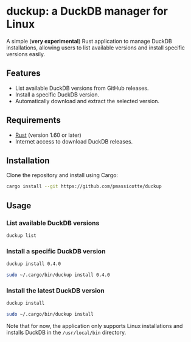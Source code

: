 # duckup: a DuckDB manager for Linux

<!-- [![Crates.io](https://img.shields.io/crates/v/duckup)](https://crates.io/crates/duckup) -->
<!-- [![License](https://img.shields.io/crates/l/duckup)]( -->

A simple (**very experimental**) Rust application to manage DuckDB installations, allowing users to list available versions and install specific versions easily.

## Features

- List available DuckDB versions from GitHub releases.
- Install a specific DuckDB version.
- Automatically download and extract the selected version.

## Requirements

- [Rust](https://www.rust-lang.org/tools/install) (version 1.60 or later)
- Internet access to download DuckDB releases.

## Installation

Clone the repository and install using Cargo:

```bash
cargo install --git https://github.com/pmassicotte/duckup
```

## Usage

### List available DuckDB versions

```bash
duckup list
```

### Install a specific DuckDB version

```bash
duckup install 0.4.0

sudo ~/.cargo/bin/duckup install 0.4.0
```

### Install the latest DuckDB version

```bash
duckup install

sudo ~/.cargo/bin/duckup install
```

Note that for now, the application only supports Linux installations and installs DuckDB in the `/usr/local/bin` directory.
